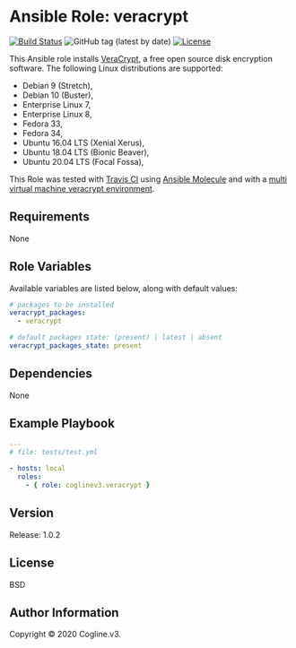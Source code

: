 # Ansible Role: veracrypt

[![Build Status](https://travis-ci.com/coglinev3/ansible-role-veracrypt.svg?branch=master)](https://travis-ci.com/coglinev3/ansible-role-veracrypt) ![GitHub tag (latest by date)](https://img.shields.io/github/v/tag/coglinev3/ansible-role-veracrypt) [![License](https://img.shields.io/badge/License-BSD%203--Clause-blue.svg)](https://raw.githubusercontent.com/coglinev3/ansible-role-veracrypt/master/LICENSE)

This Ansible role installs [VeraCrypt](https://www.veracrypt.fr/ "VeraCrypt"), a free open source disk encryption software.
The following Linux distributions are supported:

* Debian 9 (Stretch),
* Debian 10 (Buster),
* Enterprise Linux 7, 
* Enterprise Linux 8, 
* Fedora 33,
* Fedora 34,
* Ubuntu 16.04 LTS (Xenial Xerus),
* Ubuntu 18.04 LTS (Bionic Beaver),
* Ubuntu 20.04 LTS (Focal Fossa),

This Role was tested with [Travis CI](https://travis-ci.com/coglinev3/ansible-role-veracrypt "Travis CI") using [Ansible Molecule](https://molecule.readthedocs.io/en/latest/# "Ansible Molecule Documentation") and  with a [multi virtual machine veracrypt environment](https://ansible-development.readthedocs.io "Environment for developing and testing Ansible roles").

## Requirements

None


## Role Variables

Available variables are listed below, along with default values:

```yml
# packages to be installed
veracrypt_packages:
  - veracrypt

# default packages state: (present) | latest | absent 
veracrypt_packages_state: present
```

## Dependencies

None


## Example Playbook

```yml
---
# file: tests/test.yml

- hosts: local
  roles:
    - { role: coglinev3.veracrypt }
```

## Version

Release: 1.0.2


## License

BSD


## Author Information

Copyright &copy; 2020 Cogline.v3.
